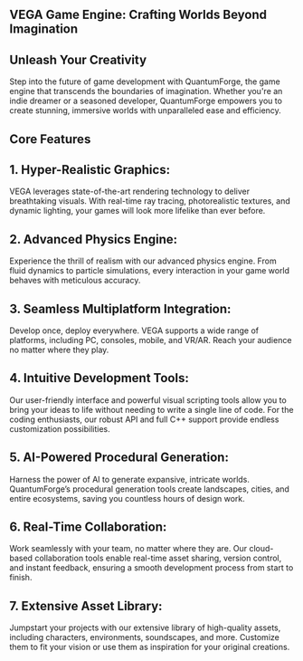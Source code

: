 
## VEGA Game Engine: Crafting Worlds Beyond Imagination
## Unleash Your Creativity
Step into the future of game development with QuantumForge, the game engine that transcends the boundaries of imagination. Whether you're an indie dreamer or a seasoned developer, QuantumForge empowers you to create stunning, immersive worlds with unparalleled ease and efficiency.

## Core Features
## 1. Hyper-Realistic Graphics:
VEGA leverages state-of-the-art rendering technology to deliver breathtaking visuals. With real-time ray tracing, photorealistic textures, and dynamic lighting, your games will look more lifelike than ever before.

## 2. Advanced Physics Engine:
Experience the thrill of realism with our advanced physics engine. From fluid dynamics to particle simulations, every interaction in your game world behaves with meticulous accuracy.

## 3. Seamless Multiplatform Integration:
Develop once, deploy everywhere. VEGA supports a wide range of platforms, including PC, consoles, mobile, and VR/AR. Reach your audience no matter where they play.

## 4. Intuitive Development Tools:
Our user-friendly interface and powerful visual scripting tools allow you to bring your ideas to life without needing to write a single line of code. For the coding enthusiasts, our robust API and full C++ support provide endless customization possibilities.

## 5. AI-Powered Procedural Generation:
Harness the power of AI to generate expansive, intricate worlds. QuantumForge’s procedural generation tools create landscapes, cities, and entire ecosystems, saving you countless hours of design work.

## 6. Real-Time Collaboration:
Work seamlessly with your team, no matter where they are. Our cloud-based collaboration tools enable real-time asset sharing, version control, and instant feedback, ensuring a smooth development process from start to finish.

## 7. Extensive Asset Library:
Jumpstart your projects with our extensive library of high-quality assets, including characters, environments, soundscapes, and more. Customize them to fit your vision or use them as inspiration for your original creations.
